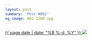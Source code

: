 ```yaml
---
layout: post
summary: 'Post #882'
og_image: 882-1280.jpg
---
```


<p>
 <time>
  <a href="/882">
   {{ page.date | date: "%B %-d, %Y" }}
  </a>
 </time>
 <a href="/882">
  <img data-taken="7/8/2019" sizes="(min-width: 700px) 50vw, calc(100vw - 2rem)" src="{{ site.assets_url }}/882-640.jpg" srcset="{{ site.assets_url }}/882-320.jpg 320w, {{ site.assets_url }}/882-640.jpg 640w, {{ site.assets_url }}/882-960.jpg 960w, {{ site.assets_url }}/882-1280.jpg 1280w"/>
 </a>
</p>
